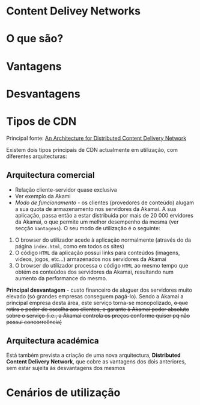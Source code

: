 Content Delivey Networks
========================

# O que são?


# Vantagens


# Desvantagens


# Tipos de CDN

Principal fonte:
[An Architecture for Distributed Content Delivery Network](http://ieeexplore.ieee.org/xpls/icp.jsp?arnumber=4444113)

Existem dois tipos principais de CDN actualmente em utilização, com 
diferentes arquitecturas:

## Arquitectura comercial
 - Relação cliente-servidor quase exclusiva
 - Ver exemplo da Akami
 - *Modo de funcionamento* - os clientes (provedores de conteúdo) 
 alugam a sua quota de armazenamento nos servidores da Akamai. A sua 
 aplicação, passa então a estar distribuída por mais de 20 000 
 ervidores da Akamai, o que permite um melhor desempenho da mesma 
 (ver secção `Vantagens`). O seu modo de utilização é o seguinte:

  1. O browser do utilizador acede à aplicação normalmente (através do
  da página `index.html`, como em todos os sites)
  2. O código `HTML` da aplicação possui links para conteúdos (imagens,
  videos, jogos, etc...) armazenados nos servidores da Akamai
  3. O browser do utilizador processa o código `HTML` ao mesmo tempo
  que obtém os conteúdos dos servidores da Akamai, resultando num 
  aumento da performance do mesmo.

**Principal desvantagem** - custo financeiro de aluguer dos servidores
muito elevado (só grandes empresas conseguem pagá-lo). Sendo a Akamai a
principal empresa desta área, este serviço torna-se monopolizado, ~~o que
retira o poder de escolha aos clientes, e garante à Akamai poder absoluto
sobre o serviço (i.e., a Akamai controla os preços conforme quiser pq
não possui concorreência)~~





## Arquitectura académica

Está também prevista a criação de uma nova arquitectura, 
**Distributed Content Delivery Network**, que cobre as vantagens dos 
dois anteriores, sem estar sujeita às desvantagens dos mesmos


# Cenários de utilização
